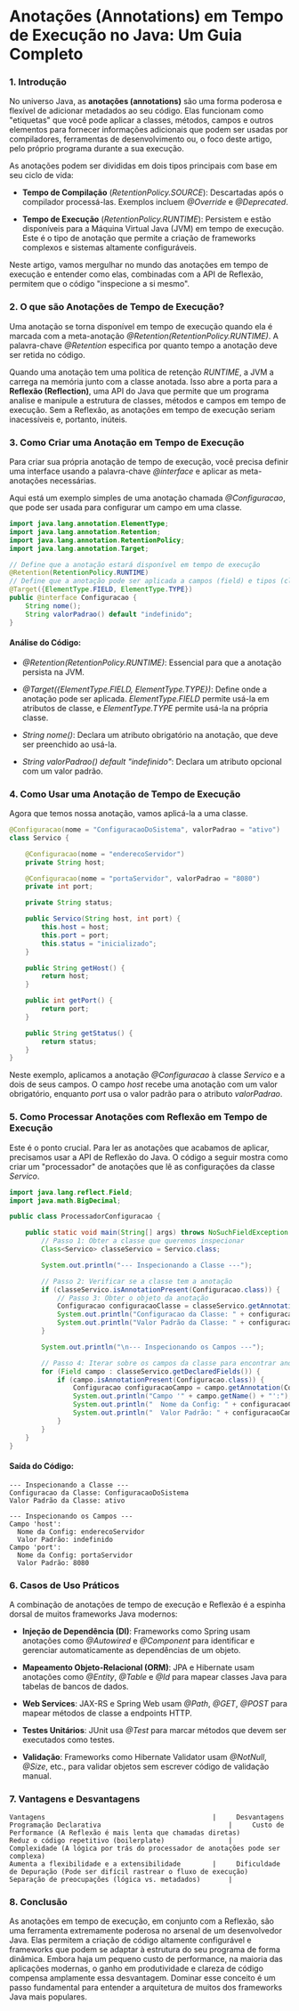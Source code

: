 # Anotações (Annotations) em Tempo de Execução no Java: Um Guia Completo
### 1. Introdução
No universo Java, as __anotações (annotations)__ são uma forma poderosa e flexível de adicionar metadados ao seu código. Elas funcionam como "etiquetas" que você pode aplicar a classes, métodos, campos e outros elementos para fornecer informações adicionais que podem ser usadas por compiladores, ferramentas de desenvolvimento ou, o foco deste artigo, pelo próprio programa durante a sua execução.

As anotações podem ser divididas em dois tipos principais com base em seu ciclo de vida:

* __Tempo de Compilação__ (_RetentionPolicy.SOURCE_): Descartadas após o compilador processá-las. Exemplos incluem _@Override_ e _@Deprecated_.

* __Tempo de Execução__ (_RetentionPolicy.RUNTIME_): Persistem e estão disponíveis para a Máquina Virtual Java (JVM) em tempo de execução. Este é o tipo de anotação que permite a criação de frameworks complexos e sistemas altamente configuráveis.

Neste artigo, vamos mergulhar no mundo das anotações em tempo de execução e entender como elas, combinadas com a API de Reflexão, permitem que o código "inspecione a si mesmo".

### 2. O que são Anotações de Tempo de Execução?
Uma anotação se torna disponível em tempo de execução quando ela é marcada com a meta-anotação _@Retention(RetentionPolicy.RUNTIME)_. A palavra-chave _@Retention_ especifica por quanto tempo a anotação deve ser retida no código.

Quando uma anotação tem uma política de retenção _RUNTIME_, a JVM a carrega na memória junto com a classe anotada. Isso abre a porta para a __Reflexão (Reflection)__, uma API do Java que permite que um programa analise e manipule a estrutura de classes, métodos e campos em tempo de execução. Sem a Reflexão, as anotações em tempo de execução seriam inacessíveis e, portanto, inúteis.

### 3. Como Criar uma Anotação em Tempo de Execução
Para criar sua própria anotação de tempo de execução, você precisa definir uma interface usando a palavra-chave _@interface_ e aplicar as meta-anotações necessárias.

Aqui está um exemplo simples de uma anotação chamada _@Configuracao_, que pode ser usada para configurar um campo em uma classe.

```Java
import java.lang.annotation.ElementType;
import java.lang.annotation.Retention;
import java.lang.annotation.RetentionPolicy;
import java.lang.annotation.Target;

// Define que a anotação estará disponível em tempo de execução
@Retention(RetentionPolicy.RUNTIME) 
// Define que a anotação pode ser aplicada a campos (field) e tipos (class)
@Target({ElementType.FIELD, ElementType.TYPE})
public @interface Configuracao {
    String nome();
    String valorPadrao() default "indefinido";
}
```
#### Análise do Código:

* _@Retention(RetentionPolicy.RUNTIME)_: Essencial para que a anotação persista na JVM.

* _@Target({ElementType.FIELD, ElementType.TYPE})_: Define onde a anotação pode ser aplicada. _ElementType.FIELD_ permite usá-la em atributos de classe, e _ElementType.TYPE_ permite usá-la na própria classe.

* _String nome()_: Declara um atributo obrigatório na anotação, que deve ser preenchido ao usá-la.

* _String valorPadrao() default "indefinido"_: Declara um atributo opcional com um valor padrão.

### 4. Como Usar uma Anotação de Tempo de Execução
Agora que temos nossa anotação, vamos aplicá-la a uma classe.

```Java
@Configuracao(nome = "ConfiguracaoDoSistema", valorPadrao = "ativo")
class Servico {

    @Configuracao(nome = "enderecoServidor")
    private String host;

    @Configuracao(nome = "portaServidor", valorPadrao = "8080")
    private int port;

    private String status;

    public Servico(String host, int port) {
        this.host = host;
        this.port = port;
        this.status = "inicializado";
    }

    public String getHost() {
        return host;
    }

    public int getPort() {
        return port;
    }

    public String getStatus() {
        return status;
    }
}
```

Neste exemplo, aplicamos a anotação _@Configuracao_ à classe _Servico_ e a dois de seus campos. O campo _host_ recebe uma anotação com um valor obrigatório, enquanto _port_ usa o valor padrão para o atributo _valorPadrao_.

### 5. Como Processar Anotações com Reflexão em Tempo de Execução
Este é o ponto crucial. Para ler as anotações que acabamos de aplicar, precisamos usar a API de Reflexão do Java. O código a seguir mostra como criar um "processador" de anotações que lê as configurações da classe _Servico_.

```Java
import java.lang.reflect.Field;
import java.math.BigDecimal;

public class ProcessadorConfiguracao {

    public static void main(String[] args) throws NoSuchFieldException {
        // Passo 1: Obter a classe que queremos inspecionar
        Class<Servico> classeServico = Servico.class;

        System.out.println("--- Inspecionando a Classe ---");

        // Passo 2: Verificar se a classe tem a anotação
        if (classeServico.isAnnotationPresent(Configuracao.class)) {
            // Passo 3: Obter o objeto da anotação
            Configuracao configuracaoClasse = classeServico.getAnnotation(Configuracao.class);
            System.out.println("Configuracao da Classe: " + configuracaoClasse.nome());
            System.out.println("Valor Padrão da Classe: " + configuracaoClasse.valorPadrao());
        }

        System.out.println("\n--- Inspecionando os Campos ---");

        // Passo 4: Iterar sobre os campos da classe para encontrar anotações
        for (Field campo : classeServico.getDeclaredFields()) {
            if (campo.isAnnotationPresent(Configuracao.class)) {
                Configuracao configuracaoCampo = campo.getAnnotation(Configuracao.class);
                System.out.println("Campo '" + campo.getName() + "':");
                System.out.println("  Nome da Config: " + configuracaoCampo.nome());
                System.out.println("  Valor Padrão: " + configuracaoCampo.valorPadrao());
            }
        }
    }
}
```

#### Saída do Código:
```
--- Inspecionando a Classe ---
Configuracao da Classe: ConfiguracaoDoSistema
Valor Padrão da Classe: ativo

--- Inspecionando os Campos ---
Campo 'host':
  Nome da Config: enderecoServidor
  Valor Padrão: indefinido
Campo 'port':
  Nome da Config: portaServidor
  Valor Padrão: 8080
```

### 6. Casos de Uso Práticos
A combinação de anotações de tempo de execução e Reflexão é a espinha dorsal de muitos frameworks Java modernos:

* __Injeção de Dependência (DI)__: Frameworks como Spring usam anotações como _@Autowired_ e _@Component_ para identificar e gerenciar automaticamente as dependências de um objeto.

* __Mapeamento Objeto-Relacional (ORM)__: JPA e Hibernate usam anotações como _@Entity_, _@Table_ e _@Id_ para mapear classes Java para tabelas de bancos de dados.

* __Web Services__: JAX-RS e Spring Web usam _@Path_, _@GET_, _@POST_ para mapear métodos de classe a endpoints HTTP.

* __Testes Unitários__: JUnit usa _@Test_ para marcar métodos que devem ser executados como testes.

* __Validação__: Frameworks como Hibernate Validator usam _@NotNull_, _@Size_, etc., para validar objetos sem escrever código de validação manual.

### 7. Vantagens e Desvantagens
```
Vantagens	                                       |     Desvantagens
Programação Declarativa	                               |     Custo de Performance (A Reflexão é mais lenta que chamadas diretas)
Reduz o código repetitivo (boilerplate)	               |     Complexidade (A lógica por trás do processador de anotações pode ser complexa)
Aumenta a flexibilidade e a extensibilidade	       |     Dificuldade de Depuração (Pode ser difícil rastrear o fluxo de execução)
Separação de preocupações (lógica vs. metadados)       |	
```

### 8. Conclusão
As anotações em tempo de execução, em conjunto com a Reflexão, são uma ferramenta extremamente poderosa no arsenal de um desenvolvedor Java. Elas permitem a criação de código altamente configurável e frameworks que podem se adaptar à estrutura do seu programa de forma dinâmica. Embora haja um pequeno custo de performance, na maioria das aplicações modernas, o ganho em produtividade e clareza de código compensa amplamente essa desvantagem. Dominar esse conceito é um passo fundamental para entender a arquitetura de muitos dos frameworks Java mais populares.
